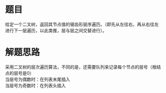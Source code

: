 # 题目
给定一个二叉树，返回其节点值的锯齿形层序遍历。（即先从左往右，再从右往左进行下一层遍历，以此类推，层与层之间交替进行）。

# 解题思路
采用二叉树的层次遍历算法，不同的是，还需要队列来记录每个节点的层号（根结点的层号是0）  
当层号为偶数时：在列表末尾插入  
当层号为奇数时：在列表头插入